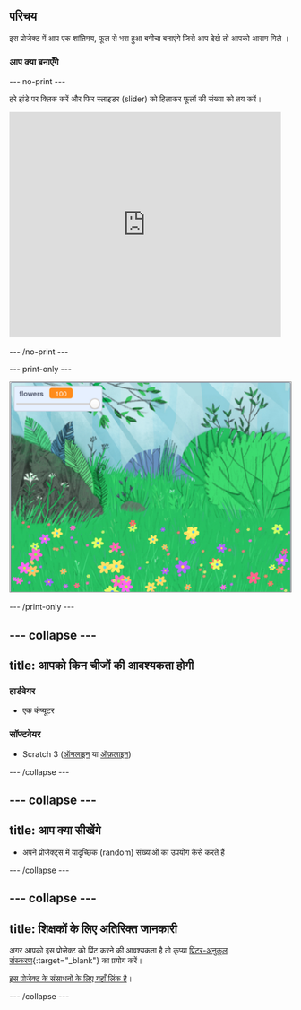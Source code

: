 ## परिचय

इस प्रोजेक्ट में आप एक शांतिमय, फूल से भरा हुआ बगीचा बनाएंगे जिसे आप देखे तो आपको आराम मिले ।

### आप क्या बनाएँगे

--- no-print ---

हरे झंडे पर क्लिक करें और फिर स्लाइडर (slider) को हिलाकर फूलों की संख्या को तय करें।

<div>
<iframe src="https://scratch.mit.edu/projects/392040712/embed" allowtransparency="true" width="485" height="402" frameborder="0" scrolling="no" allowfullscreen></iframe>
</div>

--- /no-print ---

--- print-only ---

![Complete project](images/banner.png)

--- /print-only ---

--- collapse ---
---
title: आपको किन चीजों की आवश्यकता होगी
---

### हार्डवेयर

- एक कंप्यूटर

### सॉफ्टवेयर

+ Scratch 3 ([ऑनलाइन](http://rpf.io/scratchon) या [ऑफ़लाइन](http://rpf.io/scratchoff))

--- /collapse ---

--- collapse ---
---
title: आप क्या सीखेंगे
---

- अपने प्रोजेक्ट्स में यादृच्छिक (random) संख्याओं का उपयोग कैसे करते हैं

--- /collapse ---

--- collapse ---
---
title: शिक्षकों के लिए अतिरिक्त जानकारी
---

अगर आपको इस प्रोजेक्ट को प्रिंट करने की आवश्यकता है तो कृप्या [प्रिंटर-अनुकूल संस्करण](https://projects.raspberrypi.org/hi-IN/projects/mindful-meadow/print){:target="_blank"} का प्रयोग करें।

[इस प्रोजेक्ट के संसाधनों के लिए यहाँ लिंक है](http://rpf.io/p/hi-IN/mindful-meadow-get)।

--- /collapse ---
